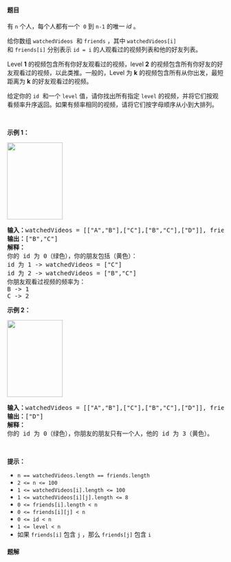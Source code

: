 #### 题目
<p>有&nbsp;<code>n</code> 个人，每个人都有一个&nbsp; <code>0</code>&nbsp;到&nbsp;<code>n-1</code>&nbsp;的唯一&nbsp;<em>id</em>&nbsp;。</p>

<p>给你数组 <code>watchedVideos</code>&nbsp; 和&nbsp;<code>friends</code>&nbsp;，其中&nbsp;<code>watchedVideos[i]</code>&nbsp; 和&nbsp;<code>friends[i]</code>&nbsp;分别表示&nbsp;<code>id = i</code>&nbsp;的人观看过的视频列表和他的好友列表。</p>

<p>Level&nbsp;<strong>1</strong>&nbsp;的视频包含所有你好友观看过的视频，level&nbsp;<strong>2</strong>&nbsp;的视频包含所有你好友的好友观看过的视频，以此类推。一般的，Level 为 <strong>k</strong>&nbsp;的视频包含所有从你出发，最短距离为&nbsp;<strong>k</strong>&nbsp;的好友观看过的视频。</p>

<p>给定你的&nbsp;<code>id</code>&nbsp; 和一个&nbsp;<code>level</code>&nbsp;值，请你找出所有指定 <code>level</code> 的视频，并将它们按观看频率升序返回。如果有频率相同的视频，请将它们按字母顺序从小到大排列。</p>

<p>&nbsp;</p>

<p><strong>示例 1：</strong></p>

<p><strong><img alt="" src="https://assets.leetcode-cn.com/aliyun-lc-upload/uploads/2020/01/03/leetcode_friends_1.png" style="height: 179px; width: 129px;"></strong></p>

<pre><strong>输入：</strong>watchedVideos = [[&quot;A&quot;,&quot;B&quot;],[&quot;C&quot;],[&quot;B&quot;,&quot;C&quot;],[&quot;D&quot;]], friends = [[1,2],[0,3],[0,3],[1,2]], id = 0, level = 1
<strong>输出：</strong>[&quot;B&quot;,&quot;C&quot;] 
<strong>解释：</strong>
你的 id 为 0（绿色），你的朋友包括（黄色）：
id 为 1 -&gt; watchedVideos = [&quot;C&quot;]&nbsp;
id 为 2 -&gt; watchedVideos = [&quot;B&quot;,&quot;C&quot;]&nbsp;
你朋友观看过视频的频率为：
B -&gt; 1&nbsp;
C -&gt; 2
</pre>

<p><strong>示例 2：</strong></p>

<p><strong><img alt="" src="https://assets.leetcode-cn.com/aliyun-lc-upload/uploads/2020/01/03/leetcode_friends_2.png" style="height: 179px; width: 129px;"></strong></p>

<pre><strong>输入：</strong>watchedVideos = [[&quot;A&quot;,&quot;B&quot;],[&quot;C&quot;],[&quot;B&quot;,&quot;C&quot;],[&quot;D&quot;]], friends = [[1,2],[0,3],[0,3],[1,2]], id = 0, level = 2
<strong>输出：</strong>[&quot;D&quot;]
<strong>解释：</strong>
你的 id 为 0（绿色），你朋友的朋友只有一个人，他的 id 为 3（黄色）。
</pre>

<p>&nbsp;</p>

<p><strong>提示：</strong></p>

<ul>
	<li><code>n == watchedVideos.length ==&nbsp;friends.length</code></li>
	<li><code>2 &lt;= n&nbsp;&lt;= 100</code></li>
	<li><code>1 &lt;=&nbsp;watchedVideos[i].length &lt;= 100</code></li>
	<li><code>1 &lt;=&nbsp;watchedVideos[i][j].length &lt;= 8</code></li>
	<li><code>0 &lt;= friends[i].length &lt; n</code></li>
	<li><code>0 &lt;= friends[i][j]&nbsp;&lt; n</code></li>
	<li><code>0 &lt;= id &lt; n</code></li>
	<li><code>1 &lt;= level &lt; n</code></li>
	<li>如果&nbsp;<code>friends[i]</code> 包含&nbsp;<code>j</code>&nbsp;，那么&nbsp;<code>friends[j]</code> 包含&nbsp;<code>i</code></li>
</ul>


 #### 题解